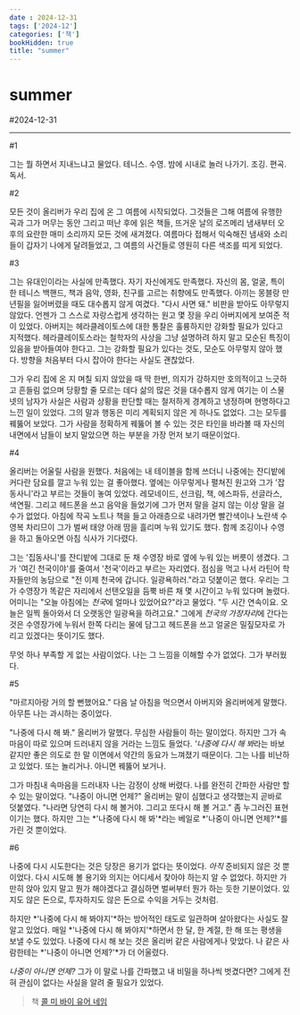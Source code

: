 ```yaml
---
date : 2024-12-31
tags: ['2024-12']
categories: ['책']
bookHidden: true
title: "summer"
---
```


# summer

#2024-12-31

---

#1

그는 뭘 하면서 지내느냐고 물었다. 테니스. 수영. 밤에 시내로 놀러 나가기. 조깅. 편곡. 독서.

#2

모든 것이 올리버가 우리 집에 온 그 여름에 시작되었다. 그것들은 그해 여름에 유행한 곡과 그가 머무는 동안 그리고 떠난 후에 읽은 책들, 뜨거운 날의 로즈메리 냄새부터 오후의 요란한 매미 소리까지 모든 것에 새겨졌다. 여름마다 접해서 익숙해진 냄새와 소리들이 갑자기 나에게 달려들었고, 그 여름의 사건들로 영원히 다른 색조를 띠게 되었다.

#3

그는 유대인이라는 사실에 만족했다. 자기 자신에게도 만족했다. 자신의 몸, 얼굴, 특이한 테니스 백핸드, 책과 음악, 영화, 친구를 고르는 취향에도 만족했다. 아끼는 몽블랑 만년필을 잃어버렸을 때도 대수롭지 않게 여겼다. "다시 사면 돼." 비판을 받아도 아무렇지 않았다. 언젠가 그 스스로 자랑스럽게 생각하는 원고 몇 장을 우리 아버지에게 보여준 적이 있었다. 아버지는 헤라클레이토스에 대한 통찰은 훌륭하지만 강화할 필요가 있다고 지적했다. 헤라클레이토스라는 철학자의 사상을 그냥 설명하려 하지 말고 모순된 특징이 있음을 받아들여야 한다고. 그는 강화할 필요가 있다는 것도, 모순도 아무렇지 않아 했다. 방향을 처음부터 다시 잡아야 한다는 사실도 괜찮았다. 

그가 우리 집에 온 지 며칠 되지 않았을 때 딱 한번, 의지가 강하지만 호의적이고 느긋하고 흔들림 없으며 당황할 줄 모르는 데다 삶의 많은 것을 대수롭지 않게 여기는 이 스물 넷의 남자가 사실은 사람과 상황을 판단할 때는 철저하게 경계하고 냉정하며 현명하다고 느낀 일이 있었다. 그의 말과 행동은 미리 계획되지 않은 게 하나도 없었다. 그는 모두를 꿰뚫어 보았다. 그가 사람을 정확하게 꿰뚫어 볼 수 있는 것은 타인을 바라볼 때 자신의 내면에서 남들이 보지 말았으면 하는 부분을 가장 먼저 보기 때문이었다. 

#4

올리버는 어울릴 사람을 원했다. 처음에는 내 테이블을 함께 쓰더니 나중에는 잔디밭에 커다란 담요를 깔고 누워 있는 걸 좋아했다. 옆에는 아무렇게나 펼쳐진 원고와 그가 '잡동사니'라고 부르는 것들이 놓여 있었다. 레모네이드, 선크림, 책, 에스파듀, 선글라스, 색연필. 그리고 헤드폰을 쓰고 음악을 들었기에 그가 먼저 말을 걸지 않는 이상 말을 걸 수가 없었다. 아침에 작곡 노트나 책을 들고 아래층으로 내려가면 빨간색이나 노란색 수영복 차리므이 그가 벌써 태양 아래 땀을 흘리며 누워 있기도 했다. 함께 조깅이나 수영을 하고 돌아오면 아침 식사가 기다렸다.

그는 '집동사니'를 잔디밭에 그대로 둔 채 수영장 바로 옆에 누워 있는 버릇이 생겼다. 그가 '여긴 천국이야'를 줄여서 '천국'이라고 부르는 자리였다. 점심을 먹고 나서 라틴어 학자들만의 농담으로 "전 이제 천국에 갑니다. 일광욕하러."라고 덧붙이곤 했다. 우리는 그가 수영장가 똑같은 자리에서 선탠오일을 듬뿍 바른 채 몇 시간이고 누워 있다며 놀렸다. 어미니는 "오늘 아침에는 *천국*에 얼마나 있었어요?"라고 물었다. "두 시간 연속이요. 오늘은 일찍 돌아와서 더 오랫동안 일광욕을 하려고요." 그에게 *천국의 가장자리*에 간다는 것은 수영장가에 누워서 한쪽 다리는 물에 담그고 헤드폰을 쓰고 얼굴은 밀짚모자로 가리고 있겠다는 뜻이기도 했다.

무엇 하나 부족할 게 없는 사람이었다. 나는 그 느낌을 이해할 수가 없었다. 그가 부러웠다.

#5

"마르지아랑 거의 할 뻔했어요." 다음 날 아침을 먹으면서 아버지와 올리버에게 말했다. 아무튼 나는 과시하는 중이었다.

"나중에 다시 해 봐." 올리버가 말했다. 무심한 사람들이 하는 말이었다. 하지만 그가 속마음이 따로 있으며 드러내지 않을 거라는 느낌도 들었다. *'나중에 다시 해 봐*라는 바보 같지만 좋은 의도로 한 말 이면에서 약간의 동요가 느껴졌기 때문이다. 그는 나를 비난하고 있었다. 또는 놀리거나. 아니면 꿰뚫어 보거나. 

그가 마침내 속마음을 드러내자 나는 감정이 상해 버렸다. 나를 완전히 간파한 사람만 할 수 있는 말이었다. "나중이 아니면 언제?" 올리버는 말이 심했다고 생각했는지 곧바로 덧붙였다. "나라면 당연히 다시 해 볼거야. 그리고 또다시 해 볼 거고." 좀 누그러진 표현이기는 했다. 하지만 그는 *'나중에 다시 해 봐'*라는 베일로 *'나중이 아니면 언제?'*를 가린 것 뿐이었다.


#6

나중에 다시 시도한다는 것은 당장은 용기가 없다는 뜻이었다. *아직* 준비되지 않은 것 뿐이었다. 다시 시도해 볼 용기와 의지는 어디세서 찾아야 하는지 알 수 없었다. 하지만 가만히 앉아 있지 말고 뭔가 해야겠다고 결심하면 벌써부터 뭔가 하는 듯한 기분이었다. 있지도 않은 돈으로, 투자하지도 않은 돈으로 수익을 거두는 것처럼.

하지만 *'나중에 다시 해 봐야지'*하는 방어적인 태도로 일관하며 살아왔다는 사실도 잘 알고 있었다. 매일 *'나중에 다시 해 봐야지'*하면서 한 달, 한 계절, 한 해 또는 평생을 보낼 수도 있었다. 나중에 다시 해 보는 것은 올리버 같은 사람에게나 맞았다. 나 같은 사람한테는 *'나중이 아니면 언제?'*가 더 어울렸다. 

*나중이 아니면 언제?* 그가 이 말로 나를 간파했고 내 비밀을 하나씩 벗겼다면? 그에게 전혀 관심이 없다는 사실을 알려 줄 필요가 있었다.

> 책 [콜 미 바이 유어 네임](https://yshghid.github.io/docs/hobby/book/book8)

